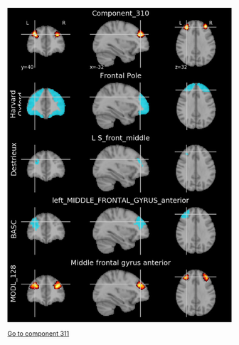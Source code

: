 


![310](preliminary/310.jpg "Component 310")

[Go to component 311](https://parietal-inria.github.io/MODL_atlas/512/311 "Component 311")